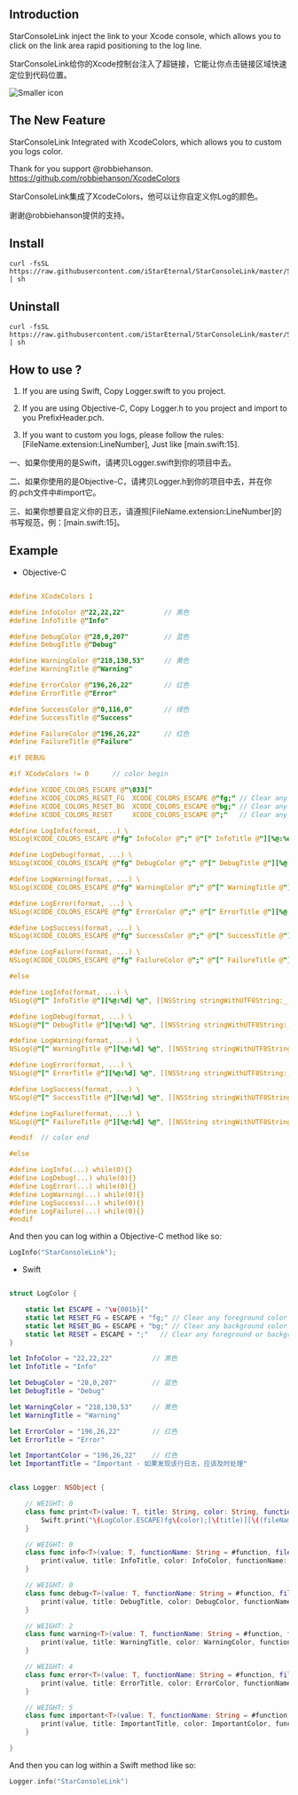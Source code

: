 
## Introduction

StarConsoleLink inject the link to your Xcode console, which allows you to click on the link area rapid positioning to the log line.

StarConsoleLink给你的Xcode控制台注入了超链接，它能让你点击链接区域快速定位到代码位置。

![Smaller icon](https://github.com/iStarEternal/StarConsoleLink/blob/master/example_image.png "Title here")


## The New Feature

StarConsoleLink Integrated with XcodeColors, which allows you to custom you logs color.

Thank for you support @robbiehanson.  https://github.com/robbiehanson/XcodeColors

StarConsoleLink集成了XcodeColors，他可以让你自定义你Log的颜色。

谢谢@robbiehanson提供的支持。


## Install

```install
curl -fsSL https://raw.githubusercontent.com/iStarEternal/StarConsoleLink/master/Scripts/install.sh | sh
```


## Uninstall

```uninstall
curl -fsSL https://raw.githubusercontent.com/iStarEternal/StarConsoleLink/master/Scripts/uninstall.sh | sh
```


## How to use ?

1.  If you are using Swift, Copy Logger.swift to you project.

2.  If you are using Objective-C, Copy Logger.h to you project and import to you PrefixHeader.pch.

3.  If you want to custom you logs, please follow the rules: [FileName.extension:LineNumber], Just like [main.swift:15].

一、如果你使用的是Swift，请拷贝Logger.swift到你的项目中去。

二、如果你使用的是Objective-C，请拷贝Logger.h到你的项目中去，并在你的.pch文件中#import它。

三、如果你想要自定义你的日志，请遵照[FileName.extension:LineNumber]的书写规范，例：[main.swift:15]。


## Example

* Objective-C
```objective-c

#define XCodeColors 1

#define InfoColor @"22,22,22"          // 黑色
#define InfoTitle @"Info"

#define DebugColor @"28,0,207"         // 蓝色
#define DebugTitle @"Debug"

#define WarningColor @"218,130,53"     // 黄色
#define WarningTitle @"Warning"

#define ErrorColor @"196,26,22"        // 红色
#define ErrorTitle @"Error"

#define SuccessColor @"0,116,0"        // 绿色
#define SuccessTitle @"Success"

#define FailureColor @"196,26,22"      // 红色
#define FailureTitle @"Failure"

#if DEBUG

#if XCodeColors != 0      // color begin

#define XCODE_COLORS_ESCAPE @"\033["
#define XCODE_COLORS_RESET_FG  XCODE_COLORS_ESCAPE @"fg;" // Clear any foreground color
#define XCODE_COLORS_RESET_BG  XCODE_COLORS_ESCAPE @"bg;" // Clear any background color
#define XCODE_COLORS_RESET     XCODE_COLORS_ESCAPE @";"   // Clear any foreground or background color

#define LogInfo(format, ...) \
NSLog(XCODE_COLORS_ESCAPE @"fg" InfoColor @";" @"[" InfoTitle @"][%@:%d] %@" XCODE_COLORS_RESET, [[NSString stringWithUTF8String:__FILE__] lastPathComponent], __LINE__, [NSString stringWithFormat:(format), ##__VA_ARGS__])

#define LogDebug(format, ...) \
NSLog(XCODE_COLORS_ESCAPE @"fg" DebugColor @";" @"[" DebugTitle @"][%@:%d] %@" XCODE_COLORS_RESET, [[NSString stringWithUTF8String:__FILE__] lastPathComponent], __LINE__, [NSString stringWithFormat:(format), ##__VA_ARGS__])

#define LogWarning(format, ...) \
NSLog(XCODE_COLORS_ESCAPE @"fg" WarningColor @";" @"[" WarningTitle @"][%@:%d] %@" XCODE_COLORS_RESET, [[NSString stringWithUTF8String:__FILE__] lastPathComponent], __LINE__, [NSString stringWithFormat:(format), ##__VA_ARGS__])

#define LogError(format, ...) \
NSLog(XCODE_COLORS_ESCAPE @"fg" ErrorColor @";" @"[" ErrorTitle @"][%@:%d] %@" XCODE_COLORS_RESET, [[NSString stringWithUTF8String:__FILE__] lastPathComponent], __LINE__, [NSString stringWithFormat:(format), ##__VA_ARGS__])

#define LogSuccess(format, ...) \
NSLog(XCODE_COLORS_ESCAPE @"fg" SuccessColor @";" @"[" SuccessTitle @"][%@:%d] %@" XCODE_COLORS_RESET, [[NSString stringWithUTF8String:__FILE__] lastPathComponent], __LINE__, [NSString stringWithFormat:(format), ##__VA_ARGS__])

#define LogFailure(format, ...) \
NSLog(XCODE_COLORS_ESCAPE @"fg" FailureColor @";" @"[" FailureTitle @"][%@:%d] %@" XCODE_COLORS_RESET, [[NSString stringWithUTF8String:__FILE__] lastPathComponent], __LINE__, [NSString stringWithFormat:(format), ##__VA_ARGS__])

#else

#define LogInfo(format, ...) \
NSLog(@"[" InfoTitle @"][%@:%d] %@", [[NSString stringWithUTF8String:__FILE__] lastPathComponent], __LINE__, [NSString stringWithFormat:(format), ##__VA_ARGS__])

#define LogDebug(format, ...) \
NSLog(@"[" DebugTitle @"][%@:%d] %@", [[NSString stringWithUTF8String:__FILE__] lastPathComponent], __LINE__, [NSString stringWithFormat:(format), ##__VA_ARGS__])

#define LogWarning(format, ...) \
NSLog(@"[" WarningTitle @"][%@:%d] %@", [[NSString stringWithUTF8String:__FILE__] lastPathComponent], __LINE__, [NSString stringWithFormat:(format), ##__VA_ARGS__])

#define LogError(format, ...) \
NSLog(@"[" ErrorTitle @"][%@:%d] %@", [[NSString stringWithUTF8String:__FILE__] lastPathComponent], __LINE__, [NSString stringWithFormat:(format), ##__VA_ARGS__])

#define LogSuccess(format, ...) \
NSLog(@"[" SuccessTitle @"][%@:%d] %@", [[NSString stringWithUTF8String:__FILE__] lastPathComponent], __LINE__, [NSString stringWithFormat:(format), ##__VA_ARGS__])

#define LogFailure(format, ...) \
NSLog(@"[" FailureTitle @"][%@:%d] %@", [[NSString stringWithUTF8String:__FILE__] lastPathComponent], __LINE__, [NSString stringWithFormat:(format), ##__VA_ARGS__])

#endif  // color end

#else

#define LogInfo(...) while(0){}
#define LogDebug(...) while(0){}
#define LogError(...) while(0){}
#define LogWarning(...) while(0){}
#define LogSuccess(...) while(0){}
#define LogFailure(...) while(0){}
#endif

```
And then you can log within a Objective-C method like so:
```Objective-C
LogInfo("StarConsoleLink");
```
* Swift
```swift

struct LogColor {

    static let ESCAPE = "\u{001b}["
    static let RESET_FG = ESCAPE + "fg;" // Clear any foreground color
    static let RESET_BG = ESCAPE + "bg;" // Clear any background color
    static let RESET = ESCAPE + ";"   // Clear any foreground or background color
}

let InfoColor = "22,22,22"          // 黑色
let InfoTitle = "Info"

let DebugColor = "28,0,207"         // 蓝色
let DebugTitle = "Debug"

let WarningColor = "218,130,53"     // 黄色
let WarningTitle = "Warning"

let ErrorColor = "196,26,22"        // 红色
let ErrorTitle = "Error"

let ImportantColor = "196,26,22"    // 红色
let ImportantTitle = "Important - 如果发现该行日志，应该及时处理"


class Logger: NSObject {

    // WEIGHT: 0
    class func print<T>(value: T, title: String, color: String, functionName: String, fileName: String, lineNumber: Int) {
        Swift.print("\(LogColor.ESCAPE)fg\(color);[\(title)][\((fileName as NSString).lastPathComponent):\(lineNumber)] \(value)\(LogColor.RESET)")
    }

    // WEIGHT: 0
    class func info<T>(value: T, functionName: String = #function, fileName: String = #file, lineNumber: Int = #line) {
        print(value, title: InfoTitle, color: InfoColor, functionName: functionName, fileName: fileName, lineNumber: lineNumber)
    }

    // WEIGHT: 0
    class func debug<T>(value: T, functionName: String = #function, fileName: String = #file, lineNumber: Int = #line) {
        print(value, title: DebugTitle, color: DebugColor, functionName: functionName, fileName: fileName, lineNumber: lineNumber)
    }

    // WEIGHT: 2
    class func warning<T>(value: T, functionName: String = #function, fileName: String = #file, lineNumber: Int = #line) {
        print(value, title: WarningTitle, color: WarningColor, functionName: functionName, fileName: fileName, lineNumber: lineNumber)
    }

    // WEIGHT: 4
    class func error<T>(value: T, functionName: String = #function, fileName: String = #file, lineNumber: Int = #line) {
        print(value, title: ErrorTitle, color: ErrorColor, functionName: functionName, fileName: fileName, lineNumber: lineNumber)
    }

    // WEIGHT: 5
    class func important<T>(value: T, functionName: String = #function, fileName: String = #file, lineNumber: Int = #line) {
        print(value, title: ImportantTitle, color: ImportantColor, functionName: functionName, fileName: fileName, lineNumber: lineNumber)
    }

}

```
And then you can log within a Swift method like so:

```Swift
Logger.info("StarConsoleLink")
```
